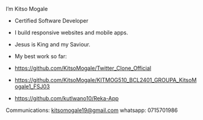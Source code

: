   I’m Kitso Mogale
- Certified Software Developer
- I build responsive websites and mobile apps.
- Jesus is King and my Saviour.
  
- My best work so far:
- https://github.com/KitsoMogale/Twitter_Clone_Official
- https://github.com/KitsoMogale/KITMOG510_BCL2401_GROUPA_KitsoMogale1_FSJ03
- https://github.com/kutlwano10/Reka-App

Communications: 
kitsomogale19@gmail.com
whatsapp: 0715701986


